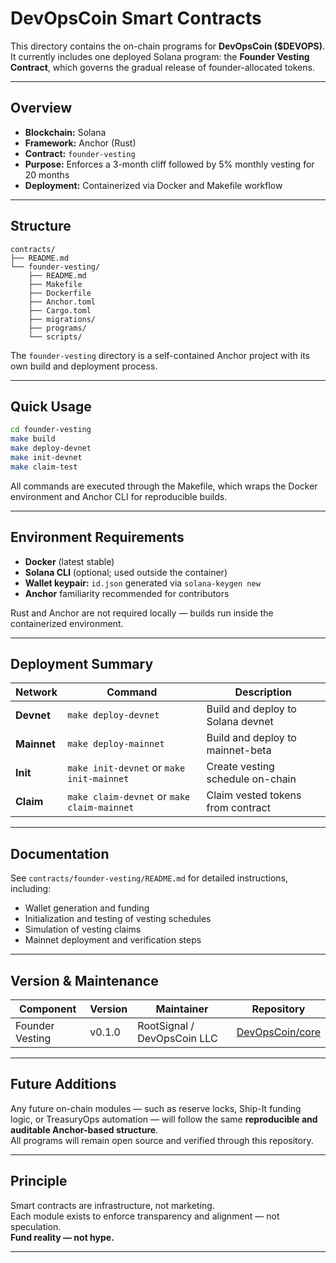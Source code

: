 # DevOpsCoin Smart Contracts

This directory contains the on-chain programs for **DevOpsCoin ($DEVOPS)**.  
It currently includes one deployed Solana program: the **Founder Vesting Contract**, which governs the gradual release of founder-allocated tokens.

---

## Overview

- **Blockchain:** Solana
- **Framework:** Anchor (Rust)
- **Contract:** `founder-vesting`
- **Purpose:** Enforces a 3-month cliff followed by 5% monthly vesting for 20 months
- **Deployment:** Containerized via Docker and Makefile workflow

---

## Structure

```
contracts/
├── README.md
└── founder-vesting/
    ├── README.md
    ├── Makefile
    ├── Dockerfile
    ├── Anchor.toml
    ├── Cargo.toml
    ├── migrations/
    ├── programs/
    └── scripts/
```

The `founder-vesting` directory is a self-contained Anchor project with its own build and deployment process.

---

## Quick Usage

```bash
cd founder-vesting
make build
make deploy-devnet
make init-devnet
make claim-test
```

All commands are executed through the Makefile, which wraps the Docker environment and Anchor CLI for reproducible builds.

---

## Environment Requirements

- **Docker** (latest stable)
- **Solana CLI** (optional; used outside the container)
- **Wallet keypair:** `id.json` generated via `solana-keygen new`
- **Anchor** familiarity recommended for contributors

Rust and Anchor are not required locally — builds run inside the containerized environment.

---

## Deployment Summary

| Network     | Command                                     | Description                       |
| ----------- | ------------------------------------------- | --------------------------------- |
| **Devnet**  | `make deploy-devnet`                        | Build and deploy to Solana devnet |
| **Mainnet** | `make deploy-mainnet`                       | Build and deploy to mainnet-beta  |
| **Init**    | `make init-devnet` or `make init-mainnet`   | Create vesting schedule on-chain  |
| **Claim**   | `make claim-devnet` or `make claim-mainnet` | Claim vested tokens from contract |

---

## Documentation

See `contracts/founder-vesting/README.md` for detailed instructions, including:

- Wallet generation and funding
- Initialization and testing of vesting schedules
- Simulation of vesting claims
- Mainnet deployment and verification steps

---

## Version & Maintenance

| Component       | Version | Maintainer                  | Repository                                            |
| --------------- | ------- | --------------------------- | ----------------------------------------------------- |
| Founder Vesting | v0.1.0  | RootSignal / DevOpsCoin LLC | [DevOpsCoin/core](https://github.com/DevOpsCoin/core) |

---

## Future Additions

Any future on-chain modules — such as reserve locks, Ship-It funding logic, or TreasuryOps automation — will follow the same **reproducible and auditable Anchor-based structure**.  
All programs will remain open source and verified through this repository.

---

## Principle

Smart contracts are infrastructure, not marketing.  
Each module exists to enforce transparency and alignment — not speculation.  
**Fund reality — not hype.**

---
